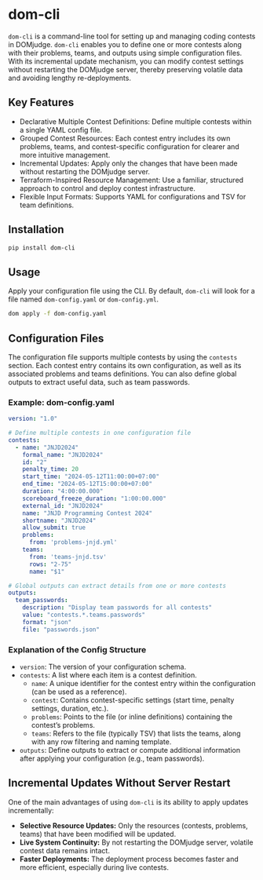 # dom-cli

`dom-cli` is a command-line tool for setting up and managing coding contests in DOMjudge. `dom-cli` enables you to define one or more contests along with their problems, teams, and outputs using simple configuration files. With its incremental update mechanism, you can modify contest settings without restarting the DOMjudge server, thereby preserving volatile data and avoiding lengthy re-deployments.

## Key Features

- Declarative Multiple Contest Definitions: Define multiple contests within a single YAML config file.
- Grouped Contest Resources: Each contest entry includes its own problems, teams, and contest-specific configuration for clearer and more intuitive management.
- Incremental Updates: Apply only the changes that have been made without restarting the DOMjudge server.
- Terraform-Inspired Resource Management: Use a familiar, structured approach to control and deploy contest infrastructure.
- Flexible Input Formats: Supports YAML for configurations and TSV for team definitions.

## Installation

```bash
pip install dom-cli
```

## Usage

Apply your configuration file using the CLI. By default, `dom-cli` will look for a file named `dom-config.yaml` or `dom-config.yml`.

```bash
dom apply -f dom-config.yaml
```

## Configuration Files

The configuration file supports multiple contests by using the `contests` section. Each contest entry contains its own configuration, as well as its associated problems and teams definitions. You can also define global outputs to extract useful data, such as team passwords.

### Example: dom-config.yaml

```yaml
version: "1.0"

# Define multiple contests in one configuration file
contests:
  - name: "JNJD2024"
    formal_name: "JNJD2024"
    id: "2"
    penalty_time: 20
    start_time: "2024-05-12T11:00:00+07:00"
    end_time: "2024-05-12T15:00:00+07:00"
    duration: "4:00:00.000"
    scoreboard_freeze_duration: "1:00:00.000"
    external_id: "JNJD2024"
    name: "JNJD Programming Contest 2024"
    shortname: "JNJD2024"
    allow_submit: true
    problems:
      from: 'problems-jnjd.yml'
    teams:
      from: 'teams-jnjd.tsv'
      rows: "2-75"
      name: "$1"

# Global outputs can extract details from one or more contests
outputs:
  team_passwords:
    description: "Display team passwords for all contests"
    value: "contests.*.teams.passwords"
    format: "json"
    file: "passwords.json"
```

### Explanation of the Config Structure

- `version`: The version of your configuration schema.
- `contests`: A list where each item is a contest definition.
  - `name`: A unique identifier for the contest entry within the configuration (can be used as a reference).
  - `contest`: Contains contest-specific settings (start time, penalty settings, duration, etc.).
  - `problems`: Points to the file (or inline definitions) containing the contest’s problems.
  - `teams`: Refers to the file (typically TSV) that lists the teams, along with any row filtering and naming template.
- `outputs`: Define outputs to extract or compute additional information after applying your configuration (e.g., team passwords).

## Incremental Updates Without Server Restart

One of the main advantages of using `dom-cli` is its ability to apply updates incrementally:

- **Selective Resource Updates:** Only the resources (contests, problems, teams) that have been modified will be updated.
- **Live System Continuity:** By not restarting the DOMjudge server, volatile contest data remains intact.
- **Faster Deployments:** The deployment process becomes faster and more efficient, especially during live contests.
